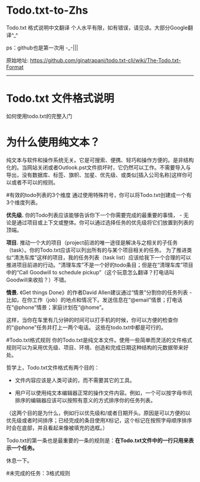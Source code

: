 # Todo.txt-to-Zhs
Todo.txt 格式说明中文翻译
个人水平有限，如有错误，请见谅。大部分Google翻译^_^

ps：github也是第一次用 -_-|||

原始地址: https://github.com/ginatrapani/todo.txt-cli/wiki/The-Todo.txt-Format

***

# Todo.txt 文件格式说明
如何使用todo.txt的完整入门


# 为什么使用纯文本？
纯文本与软件和操作系统无关。它是可搜索、便携、轻巧和操作方便的。是非结构化的。当网站关闭或者Outlook.pst文件损坏时，它仍然可以工作。不需要导入与导出，没有数据库、标签、旗帜、加星、优先级、或类似[插入公司名称]这样你可以或者不可以的规则。


#有效的todo列表的3个维度
通过使用特殊符号，你可以将Todo.txt创建成一个有3个维度列表。

__优先级.__ 你的Todo列表应该能够告诉你下一个你需要完成的最重要的事情， - 无论是通过项目或上下文或整体。你可以通过选择任务的优先级将它们放置到列表的顶端。

__项目.__ 推动一个大的项目（project前进的唯一途径是解决与之相关的子任务（task）。你的Todo.txt应该可以列出所有的与某个项目相关的任务。
为了推进类似“清洗车库”这样的项目，我的任务列表（task list）应该给我下一个合理的可以推进项目前进的行动。“清理车库”不是一个好的todo条目；但是在“清理车库”项目中的“Call Goodwill to schedule pickup”（这个玩意怎么翻译？打电话叫Goodwill来收拾？）不错。

__情景.__ 《Get things Done》的作者David Allen建议通过“情景”分割你的任务列表 - 比如，在你工作（job）的地点和情况下。发送信息在“@email”情景；打电话在“@phone”情景；家庭计划在“@home”。

这样，当你在车里有几分钟的时间可以打手机的时候，你可以方便的检查你的“@phone”任务并打上一两个电话。
这些在todo.txt中都是可行的。


#Todo.txt格式规则
你的Todo.txt是纯文本文件。使用一些简单而灵活的文件格式规则可以为采用优先级、项目、环境、创造和完成日期这种结构的元数据带来好处。

哲学上，Todo.txt文件格式有两个目的：

+ 文件内容应该是人类可读的，而不需要其它的工具。

+ 用户可以使用纯文本编辑器正常的操作文件内容。例如，一个可以按字母书讯排序的编辑器应该可以按照有意义的方式排序你的任务列表。

（这两个目的是为什么，例如行以优先级和/或者日期开头。原因是可以方便的以优先级或者时间排序；已经完成的条目使用X标记，这个标记在按照字母顺序排序时会在底部，并且看起来像被填充的选框。）

Todo.txt的第一条也是最重要的一条的规则是：__在Todo.txt文件中的一行只用来表示一个任务。__

休息一下。


#未完成的任务：3格式规则

